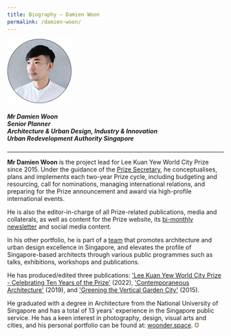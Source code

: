 ```yaml
---
title: Biography — Damien Woon
permalink: /damien-woon/
---
```


<div style="width:150px"><img src="/images/secretariat/damien-woon.png" alt="Damien Woon" /></div>

##### **Mr Damien Woon** <br> Senior Planner <br> Architecture & Urban Design, Industry & Innovation <br> Urban Redevelopment Authority Singapore

---

**Mr Damien Woon** is the project lead for Lee Kuan Yew World City Prize since 2015. Under the guidance of the [Prize Secretary](/yap-lay-bee/), he conceptualises, plans and implements each two-year Prize cycle, including budgeting and resourcing, call for nominations, managing international relations, and preparing for the Prize announcement and award via high-profile international events. 

He is also the editor-in-charge of all Prize-related publications, media and collaterals, as well as content for the Prize website, its [bi-monthly newsletter](/subscribe/) and social media content.

In his other portfolio, he is part of a [team](https://www.facebook.com/AUDEonline/) that promotes architecture and urban design excellence in Singapore, and elevates the profile of Singapore-based architects through various public programmes such as talks, exhibitions, workshops and publications. 

He has produced/edited three publications: ['Lee Kuan Yew World City Prize - Celebrating Ten Years of the Prize'](/resources/news/new-ebook/) (2022), ['Contemporaneous Architecture'](https://www.ura.gov.sg/Corporate/Resources/Publications/Books/Book-Details/ContemporaneousArchitecture-regular) (2019), and ['Greening the Vertical Garden City'](https://www.ura.gov.sg/Corporate/Resources/Publications/Books/Book-Details/2015-11_greening_the_vertical_garden_city) (2015). 

He graduated with a degree in Architecture from the National University of Singapore and has a total of 13 years' experience in the Singapore public service. He has a keen interest in photography, design, visual arts and cities, and his personal portfolio can be found at: [woonder.space](https://woonder.space/). **<font color="#967942">O</font>**
